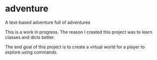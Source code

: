 adventure
=========

A text-based adventure full of adventures


This is a work in progress. The reason I created this project was to learn classes and dicts better. 


The end goal of this project is to create a virtual world for a player to explore using commands.

